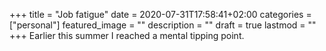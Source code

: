 +++
title =  "Job fatigue"
date = 2020-07-31T17:58:41+02:00
categories = ["personal"]
featured_image = ""
description = ""
draft = true
lastmod = ""
+++
Earlier this summer I reached a mental tipping point. 
<!--more-->